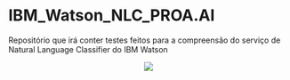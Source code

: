 # IBM_Watson_NLC_PROA.AI
Repositório que irá conter testes feitos para a compreensão do serviço de Natural Language Classifier do IBM Watson
<p align="center">
  <img src="https://github.com/MrVtR/IBM_Watson_NLU_PROA.AI/blob/main/imagem/wallpaper.png" />
</p>
